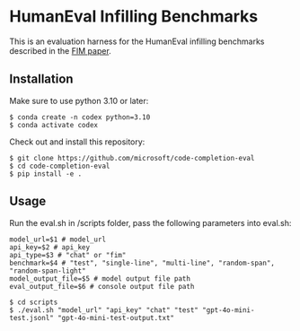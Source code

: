 # HumanEval Infilling Benchmarks

This is an evaluation harness for the HumanEval infilling benchmarks described in the [FIM paper](https://arxiv.org/abs/2207.14255).

## Installation

Make sure to use python 3.10 or later:
```
$ conda create -n codex python=3.10
$ conda activate codex
```

Check out and install this repository:
```
$ git clone https://github.com/microsoft/code-completion-eval
$ cd code-completion-eval
$ pip install -e .
```

## Usage

Run the eval.sh in /scripts folder, pass the following parameters into eval.sh:
```
model_url=$1 # model_url
api_key=$2 # api_key
api_type=$3 # "chat" or "fim"
benchmark=$4 # "test", "single-line", "multi-line", "random-span", "random-span-light"
model_output_file=$5 # model output file path
eval_output_file=$6 # console output file path
```

```
$ cd scripts
$ ./eval.sh "model_url" "api_key" "chat" "test" "gpt-4o-mini-test.jsonl" "gpt-4o-mini-test-output.txt"
```